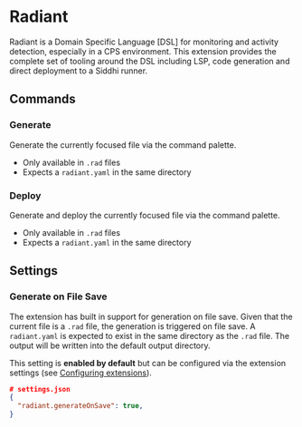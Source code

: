 # Radiant
Radiant is a Domain Specific Language [DSL] for monitoring and activity detection, especially in a CPS environment. This extension provides the complete set of tooling around the DSL including LSP, code generation and direct deployment to a Siddhi runner.

## Commands

### Generate
Generate the currently focused file via the command palette.

- Only available in `.rad` files
- Expects a `radiant.yaml` in the same directory

### Deploy
Generate and deploy the currently focused file via the command palette.

- Only available in `.rad` files
- Expects a `radiant.yaml` in the same directory

## Settings

### Generate on File Save
The extension has built in support for generation on file save. Given that the current file is a `.rad` file, the generation is triggered on file save. A `radiant.yaml` is expected to exist in the same directory as the `.rad` file. The output will be written into the default output directory. 

This setting is **enabled by default** but can be configured via the extension settings (see [Configuring extensions](https://code.visualstudio.com/docs/editor/extension-marketplace#_configuring-extensions)).

```json
# settings.json
{
  "radiant.generateOnSave": true,
}
```
